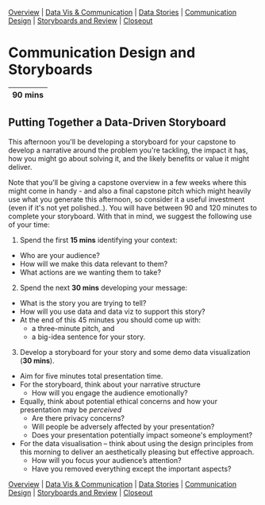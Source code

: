 [Overview](./00_overview.md) |
[Data Vis & Communication](./01_dataviscomms.md) |
[Data Stories](./02_datastories.md) |
[Communication Design](./03_commuicationDesign.md) |
[Storyboards and Review](./04_review.md)  |
[Closeout](./05_closeout.md)

# Communication Design and Storyboards

| 90 mins |
| ------- |

## Putting Together a Data-Driven Storyboard

This afternoon you'll be developing a storyboard for your capstone to develop a
narrative around the problem you're tackling, the impact it has, how you might
go about solving it, and the likely benefits or value it might deliver.

Note that you'll be giving a capstone overview in a few weeks where this might come in
handy - and also a final capstone pitch which might heavily use what you generate this
afternoon, so consider it a useful investment (even if it's not yet polished..). You
will have between 90 and 120 minutes to complete your storyboard. With that in mind,
we suggest the following use of your time:

1. Spend the first **15 mins** identifying your context:
  * Who are your audience?
  * How will we make this data relevant to them?
  * What actions are we wanting them to take?

2. Spend the next **30 mins** developing your message:
  * What is the story you are trying to tell?
  * How will you use data and data viz to support this story?
  * At the end of this 45 minutes you should come up with:
    *	a three-minute pitch, and
    * a big-idea sentence for your story.

3. Develop a storyboard for your story and some demo data visualization (**30 mins**).
  * Aim for five minutes total presentation time.
  * For the storyboard, think about your narrative structure
    * How will you engage the audience emotionally?
  * Equally, think about potential ethical concerns and how your presentation may be *perceived*
    * Are there privacy concerns?
    * Will people be adversely affected by your presentation?
    * Does your presentation potentially impact someone's employment?
  * For the data visualisation – think about using the design principles from this
    morning to deliver an aesthetically pleasing but effective approach.
    * How will you focus your audience’s attention?
    * Have you removed everything except the important aspects?


[Overview](./00_overview.md) |
[Data Vis & Communication](./01_dataviscomms.md) |
[Data Stories](./02_datastories.md) |
[Communication Design](./03_commuicationDesign.md) |
[Storyboards and Review](./04_review.md)  |
[Closeout](./05_closeout.md)
